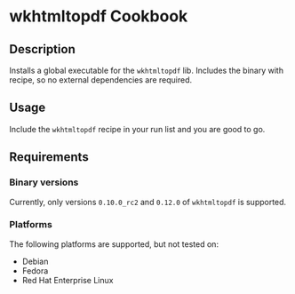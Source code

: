 wkhtmltopdf Cookbook
================

Description
-----------

Installs a global executable for the `wkhtmltopdf` lib.  Includes the binary
with recipe, so no external dependencies are required.


Usage
-----

Include the `wkhtmltopdf` recipe in your run list and you are good to go.


Requirements
------------

### Binary versions

Currently, only versions `0.10.0_rc2` and `0.12.0` of `wkhtmltopdf` is
supported.


### Platforms

The following platforms are supported, but not tested on:

* Debian
* Fedora
* Red Hat Enterprise Linux


